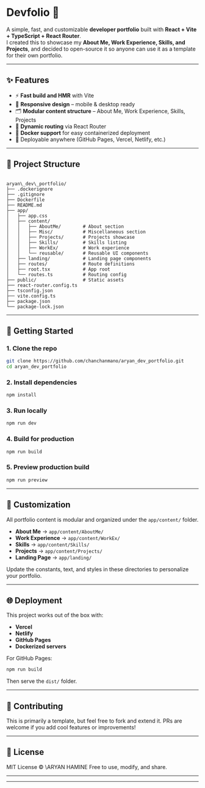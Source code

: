 # Devfolio 🚀

A simple, fast, and customizable **developer portfolio** built with **React + Vite + TypeScript + React Router**.  
I created this to showcase my **About Me, Work Experience, Skills, and Projects**, and decided to open-source it so anyone can use it as a template for their own portfolio.

---

## ✨ Features
- ⚡ **Fast build and HMR** with Vite
- 🎨 **Responsive design** – mobile & desktop ready
- 🗂️ **Modular content structure** – About Me, Work Experience, Skills, Projects
- 🔗 **Dynamic routing** via React Router
- 🐳 **Docker support** for easy containerized deployment
- 🚀 Deployable anywhere (GitHub Pages, Vercel, Netlify, etc.)

---

## 📂 Project Structure
```

aryan\_dev\_portfolio/
├── .dockerignore
├── .gitignore
├── Dockerfile
├── README.md
├── app/
│   ├── app.css
│   ├── content/
│   │   ├── AboutMe/        # About section
│   │   ├── Misc/           # Miscellaneous section
│   │   ├── Projects/       # Projects showcase
│   │   ├── Skills/         # Skills listing
│   │   ├── WorkEx/         # Work experience
│   │   └── reusable/       # Reusable UI components
│   ├── landing/            # Landing page components
│   ├── routes/             # Route definitions
│   ├── root.tsx            # App root
│   └── routes.ts           # Routing config
├── public/                 # Static assets
├── react-router.config.ts
├── tsconfig.json
├── vite.config.ts
├── package.json
└── package-lock.json

````

---

## 🚀 Getting Started

### 1. Clone the repo
```bash
git clone https://github.com/chanchanmano/aryan_dev_portfolio.git
cd aryan_dev_portfolio
````

### 2. Install dependencies

```bash
npm install
```

### 3. Run locally

```bash
npm run dev
```

### 4. Build for production

```bash
npm run build
```

### 5. Preview production build

```bash
npm run preview
```

---

## 🎨 Customization

All portfolio content is modular and organized under the `app/content/` folder.

* **About Me** → `app/content/AboutMe/`
* **Work Experience** → `app/content/WorkEx/`
* **Skills** → `app/content/Skills/`
* **Projects** → `app/content/Projects/`
* **Landing Page** → `app/landing/`

Update the constants, text, and styles in these directories to personalize your portfolio.

---

## 🌐 Deployment

This project works out of the box with:

* **Vercel**
* **Netlify**
* **GitHub Pages**
* **Dockerized servers**

For GitHub Pages:

```bash
npm run build
```

Then serve the `dist/` folder.

---

## 🤝 Contributing

This is primarily a template, but feel free to fork and extend it. PRs are welcome if you add cool features or improvements!

---

## 📜 License

MIT License © \ARYAN HAMINE
Free to use, modify, and share.

---

---